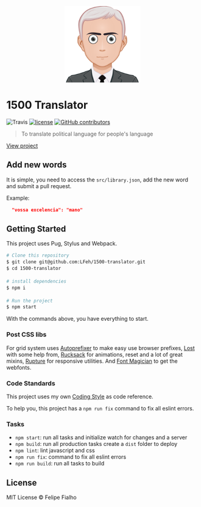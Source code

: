 <p align="center"><img src="/src/medias/political-avatar.svg" alt="Political Avatar" width="200"></p>

# 1500 Translator

![Travis](https://img.shields.io/travis/LFeh/1500-translator.svg)
[![license](https://img.shields.io/github/license/LFeh/1500-translator.svg)](./license.md)
[![GitHub contributors](https://img.shields.io/github/contributors/LFeh/1500-translator.svg)](https://github.com/LFeh/1500-translator/graphs/contributors)

> To translate political language for people's language

[View project](https://www.felipefialho.com/1500-translator/)

## Add new words

It is simple, you need to access the `src/library.json`, add the new word and submit a pull request. 

Example:

```json
  "vossa excelencia": "mano"
```

## Getting Started

This project uses Pug, Stylus and Webpack.


```sh
# Clone this repository
$ git clone git@github.com:LFeh/1500-translator.git
$ cd 1500-translator

# install dependencies
$ npm i

# Run the project
$ npm start

```

With the commands above, you have everything to start.

### Post CSS libs

For grid system uses [Autoprefixer](https://github.com/postcss/autoprefixer) to make easy use browser prefixes, [Lost](https://github.com/peterramsing/lost) with some help from, [Rucksack](http://simplaio.github.io/rucksack/) for animations, reset and a lot of great mixins, [Rupture](https://github.com/jenius/rupture) for responsive utilities. And [Font Magician](https://github.com/jonathantneal/postcss-font-magician/) to get the webfonts.

### Code Standards

This project uses my own [Coding Style](https://github.com/LFeh/coding-style) as code reference.

To help you, this project has a `npm run fix` command to fix all eslint errors.

### Tasks

- `npm start`: run all tasks and initialize watch for changes and a server
- `npm build`: run all production tasks create a `dist` folder to deploy
- `npm lint`: lint javascript and css
- `npm run fix`: command to fix all eslint errors
- `npm run build`: run all tasks to build

## License

MIT License © Felipe Fialho
